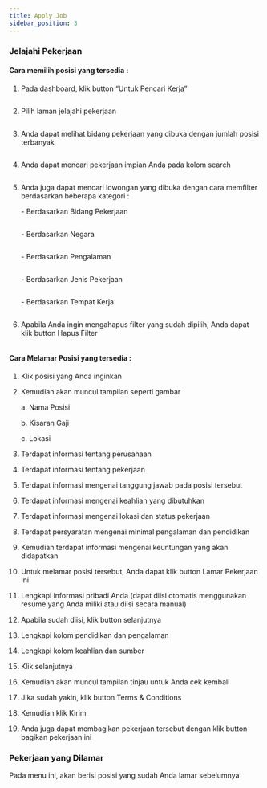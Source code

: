 ```yaml
---
title: Apply Job
sidebar_position: 3
---
```

### **Jelajahi Pekerjaan**

#### **Cara memilih posisi yang tersedia :**

1. Pada dashboard, klik button “Untuk Pencari Kerja”

   ![]()
2. Pilih laman jelajahi pekerjaan

   ![]()
3. Anda dapat melihat bidang pekerjaan yang dibuka dengan jumlah posisi terbanyak

   ![]()
4. Anda dapat mencari pekerjaan impian Anda pada kolom search

   ![]()
5. Anda juga dapat mencari lowongan yang dibuka dengan cara memfilter berdasarkan beberapa kategori : 

   \- Berdasarkan Bidang Pekerjaan

   ![]()

   \- Berdasarkan Negara

   ![]()

   \- Berdasarkan Pengalaman

   ![]()

   \- Berdasarkan Jenis Pekerjaan

   ![]()

   \- Berdasarkan Tempat Kerja

   ![]()
6. Apabila Anda ingin mengahapus filter yang sudah dipilih, Anda dapat klik button Hapus Filter

   ![]()



#### **Cara Melamar Posisi yang tersedia :** 

1. Klik posisi yang Anda inginkan
2. Kemudian akan muncul tampilan seperti gambar

   a. Nama Posisi

   b. Kisaran Gaji

   c. Lokasi
3. Terdapat informasi tentang perusahaan
4. Terdapat informasi tentang pekerjaan
5. Terdapat informasi mengenai tanggung jawab pada posisi tersebut
6. Terdapat informasi mengenai keahlian yang dibutuhkan
7. Terdapat informasi mengenai lokasi dan status pekerjaan
8. Terdapat persyaratan mengenai minimal pengalaman dan pendidikan
9. Kemudian terdapat informasi mengenai keuntungan yang akan didapatkan
10. Untuk melamar posisi tersebut, Anda dapat klik button Lamar Pekerjaan Ini
11. Lengkapi informasi pribadi Anda (dapat diisi otomatis menggunakan resume yang Anda miliki atau diisi secara manual)
12. Apabila sudah diisi, klik button selanjutnya
13. Lengkapi kolom pendidikan dan pengalaman
14. Lengkapi kolom keahlian dan sumber
15. Klik selanjutnya
16. Kemudian akan muncul tampilan tinjau untuk Anda cek kembali
17. Jika sudah yakin, klik button Terms & Conditions
18. Kemudian klik Kirim
19. Anda juga dapat membagikan pekerjaan tersebut dengan klik button bagikan pekerjaan ini



### **Pekerjaan yang Dilamar**

Pada menu ini, akan berisi posisi yang sudah Anda lamar sebelumnya
